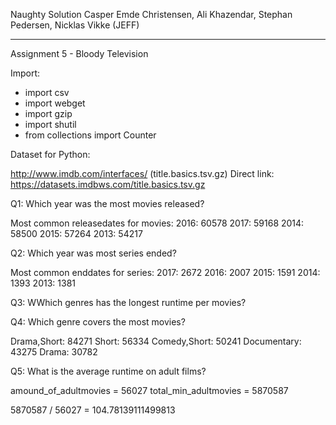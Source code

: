 Naughty Solution Casper Emde Christensen, Ali Khazendar, Stephan Pedersen, Nicklas Vikke (JEFF)

----------------------------------------------------------------------------------------------------------------------------

Assignment 5 - Bloody Television

Import:
- import csv
- import webget
- import gzip
- import shutil
- from collections import Counter

Dataset for Python:

http://www.imdb.com/interfaces/ (title.basics.tsv.gz) Direct link: https://datasets.imdbws.com/title.basics.tsv.gz

Q1: Which year was the most movies released?

Most common releasedates for movies:
2016:   60578
2017:   59168
2014:   58500
2015:   57264
2013:   54217

Q2: Which year was most series ended?

Most common enddates for series:
2017:    2672
2016:    2007
2015:    1591
2014:    1393
2013:    1381

Q3: WWhich genres has the longest runtime per movies?

Q4: Which genre covers the most movies?

Drama,Short:   84271
Short:   56334
Comedy,Short:   50241
Documentary:   43275
Drama:   30782

Q5: What is the average runtime on adult films?

amound_of_adultmovies = 56027
total_min_adultmovies = 5870587

5870587 / 56027 =  104.78139111499813
